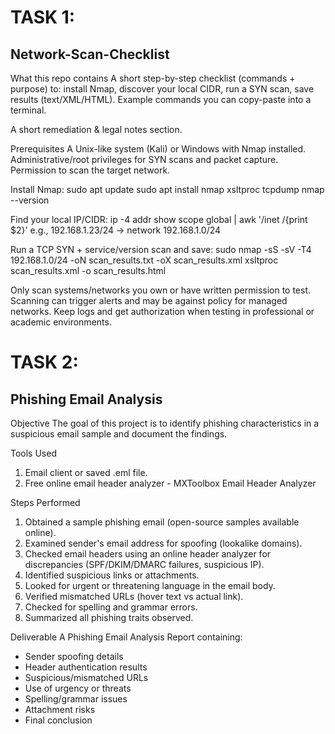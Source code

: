 # TASK 1:
## Network-Scan-Checklist

What this repo contains
A short step-by-step checklist (commands + purpose) to: install Nmap, discover your local CIDR, run a SYN scan, save results (text/XML/HTML).
Example commands you can copy-paste into a terminal.

A short remediation & legal notes section.

Prerequisites
A Unix-like system (Kali) or Windows with Nmap installed.
Administrative/root privileges for SYN scans and packet capture.
Permission to scan the target network.

Install Nmap:
sudo apt update
sudo apt install nmap xsltproc tcpdump
nmap --version

Find your local IP/CIDR:
ip -4 addr show scope global | awk '/inet /{print $2}'
e.g., 192.168.1.23/24 → network 192.168.1.0/24

Run a TCP SYN + service/version scan and save:
sudo nmap -sS -sV -T4 192.168.1.0/24 -oN scan_results.txt -oX scan_results.xml
xsltproc scan_results.xml -o scan_results.html

Only scan systems/networks you own or have written permission to test. Scanning can trigger alerts and may be against policy for managed networks. Keep logs and get authorization when testing in professional or academic environments.

# TASK 2:
## Phishing Email Analysis
Objective
The goal of this project is to identify phishing characteristics in a suspicious email sample and document the findings.

Tools Used
1. Email client or saved .eml file.
2. Free online email header analyzer - MXToolbox Email Header Analyzer

Steps Performed
1. Obtained a sample phishing email (open-source samples available online).  
2. Examined sender's email address for spoofing (lookalike domains).  
3. Checked email headers using an online header analyzer for discrepancies (SPF/DKIM/DMARC failures, suspicious IP).  
4. Identified suspicious links or attachments.  
5. Looked for urgent or threatening language in the email body.  
6. Verified mismatched URLs (hover text vs actual link).  
7. Checked for spelling and grammar errors.  
8. Summarized all phishing traits observed.  

Deliverable
A Phishing Email Analysis Report containing:  
- Sender spoofing details  
- Header authentication results  
- Suspicious/mismatched URLs  
- Use of urgency or threats  
- Spelling/grammar issues  
- Attachment risks  
- Final conclusion  

